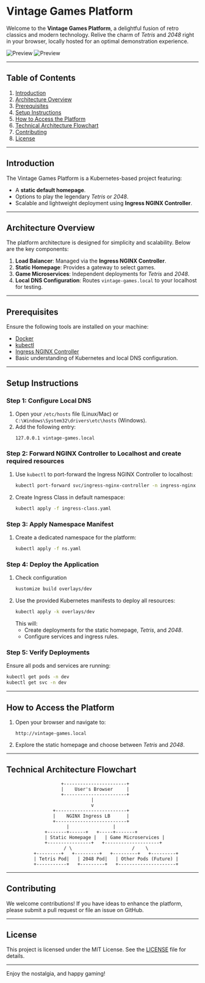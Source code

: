 # Vintage Games Platform

Welcome to the **Vintage Games Platform**, a delightful fusion of retro classics and modern technology. Relive the charm of *Tetris* and *2048* right in your browser, locally hosted for an optimal demonstration experience.

![Preview](images\2048.gif)
![Preview](images\tetris.gif)

---

## Table of Contents

1. [Introduction](#introduction)
2. [Architecture Overview](#architecture-overview)
3. [Prerequisites](#prerequisites)
4. [Setup Instructions](#setup-instructions)
5. [How to Access the Platform](#how-to-access-the-platform)
6. [Technical Architecture Flowchart](#technical-architecture-flowchart)
7. [Contributing](#contributing)
8. [License](#license)

---

## Introduction

The Vintage Games Platform is a Kubernetes-based project featuring:
- A **static default homepage**.
- Options to play the legendary *Tetris* or *2048*.
- Scalable and lightweight deployment using **Ingress NGINX Controller**.

---

## Architecture Overview

The platform architecture is designed for simplicity and scalability. Below are the key components:

1. **Load Balancer**: Managed via the **Ingress NGINX Controller**.
2. **Static Homepage**: Provides a gateway to select games.
3. **Game Microservices**: Independent deployments for *Tetris* and *2048*.
4. **Local DNS Configuration**: Routes `vintage-games.local` to your localhost for testing.

---

## Prerequisites

Ensure the following tools are installed on your machine:

- [Docker](https://www.docker.com/)
- [kubectl](https://kubernetes.io/docs/tasks/tools/)
- [Ingress NGINX Controller](https://kubernetes.github.io/ingress-nginx/)
- Basic understanding of Kubernetes and local DNS configuration.

---

## Setup Instructions

### Step 1: Configure Local DNS
1. Open your `/etc/hosts` file (Linux/Mac) or `C:\Windows\System32\drivers\etc\hosts` (Windows).
2. Add the following entry:
   ```plaintext
   127.0.0.1 vintage-games.local
   ```

### Step 2: Forward NGINX Controller to Localhost and create required resources
1. Use `kubectl` to port-forward the Ingress NGINX Controller to localhost:
   ```bash
   kubectl port-forward svc/ingress-nginx-controller -n ingress-nginx 80:80
   ```
2. Create Ingress Class in default namespace:
    ```bash
    kubectl apply -f ingress-class.yaml
    ```

### Step 3: Apply Namespace Manifest
1. Create a dedicated namespace for the platform:
   ```bash
   kubectl apply -f ns.yaml
   ```

### Step 4: Deploy the Application
1. Check configuration
    ```bash
    kustomize build overlays/dev
    ```
2. Use the provided Kubernetes manifests to deploy all resources:
   ```bash
   kubectl apply -k overlays/dev
   ```
   This will:
   - Create deployments for the static homepage, *Tetris*, and *2048*.
   - Configure services and ingress rules.

### Step 5: Verify Deployments
Ensure all pods and services are running:
```bash
kubectl get pods -n dev
kubectl get svc -n dev
```

---

## How to Access the Platform

1. Open your browser and navigate to:
   ```
   http://vintage-games.local
   ```
2. Explore the static homepage and choose between *Tetris* and *2048*.

---

## Technical Architecture Flowchart

```plaintext
                    +-----------------------+
                    |    User's Browser     |
                    +-----------------------+
                               |
                               v
                 +--------------------------+
                 |    NGINX Ingress LB      |
                 +--------------------------+
                      |                |
              +-------+------+   +-----+-------+
              | Static Homepage |   | Game Microservices |
              +----------------+   +--------------------+
                     / \                      /    \
          +---------+   +---------+   +---------+   +---------+
          | Tetris Pod|   | 2048 Pod|   | Other Pods (Future) |
          +-----------+   +---------+   +---------------------+
```

---

## Contributing

We welcome contributions! If you have ideas to enhance the platform, please submit a pull request or file an issue on GitHub.

---

## License

This project is licensed under the MIT License. See the [LICENSE](./LICENSE) file for details.

---

Enjoy the nostalgia, and happy gaming!

